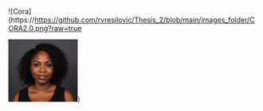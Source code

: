 ![Cora](https://https://github.com/rvresilovic/Thesis_2/blob/main/images_folder/CORA2.0.png?raw=true

![Cora](https://github.com/rvresilovic/Thesis_2/blob/main/images_folder/CORA2.0.png?raw=true "Cora"))


